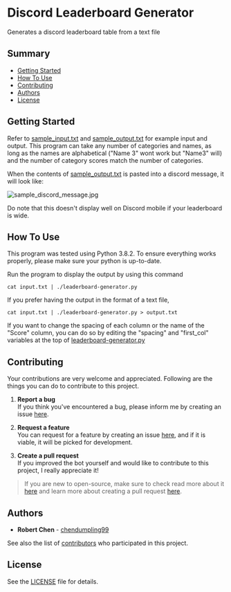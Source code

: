 # Discord Leaderboard Generator
Generates a discord leaderboard table from a text file

## Summary

  - [Getting Started](#getting-started)
  - [How To Use](#how-to-use)
  - [Contributing](#contributing)
  - [Authors](#authors)
  - [License](#license)

## Getting Started

Refer to [sample_input.txt](https://github.com/chendumpling99/leaderboard-generator/blob/master/sample_input.txt) and [sample_output.txt](https://github.com/chendumpling99/leaderboard-generator/blob/master/sample_output.txt) for example input and output. This program can take any number of categories and names, as long as the names are alphabetical ("Name 3" wont work but "Name3" will) and the number of category scores match the number of categories.

When the contents of [sample_output.txt](https://github.com/chendumpling99/leaderboard-generator/blob/master/sample_output.txt) is pasted into a discord message, it will look like: 

![sample_discord_message.jpg](https://github.com/chendumpling99/leaderboard-generator/blob/master/sample_discord_message.jpg)

Do note that this doesn't display well on Discord mobile if your leaderboard is wide.

## How To Use

This program was tested using Python 3.8.2. To ensure everything works properly, please make sure your python is up-to-date.

Run the program to display the output by using this command

    cat input.txt | ./leaderboard-generator.py

If you prefer having the output in the format of a text file,

    cat input.txt | ./leaderboard-generator.py > output.txt

If you want to change the spacing of each column or the name of the "Score" column, you can do so by editing the "spacing" and "first_col" variables at the top of [leaderboard-generator.py](https://github.com/chendumpling99/leaderboard-generator/blob/master/leaderboard-generator.py)

## Contributing

Your contributions are very welcome and appreciated. Following are the things you can do to contribute to this project.

1. **Report a bug** <br>
If you think you've encountered a bug, please inform me by creating an issue [here](https://github.com/chendumpling99/leaderboard-generator/issues).

2. **Request a feature** <br>
You can request for a feature by creating an issue [here](https://github.com/chendumpling99/leaderboard-generator/issues), and if it is viable, it will be picked for development.

3. **Create a pull request** <br>
If you improved the bot yourself and would like to contribute to this project, I really appreciate it!

> If you are new to open-source, make sure to check read more about it [here](https://www.digitalocean.com/community/tutorial_series/an-introduction-to-open-source) and learn more about creating a pull request [here](https://www.digitalocean.com/community/tutorials/how-to-create-a-pull-request-on-github).

## Authors

  - **Robert Chen** -
    [chendumpling99](https://github.com/chendumpling99)

See also the list of
[contributors](https://github.com/chendumpling99/leaderboard-generator/contributors)
who participated in this project.

## License

See the [LICENSE](https://github.com/chendumpling99/leaderboard-generator/blob/master/LICENSE) file for details.

